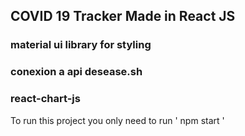 ## COVID 19 Tracker Made in React JS
### material ui library for styling
### conexion a api desease.sh 
### react-chart-js

To run this project you only need to run ' npm start '
